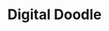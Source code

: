 ---
title: Digital Doodle
level: 2
external: http://appinventor.mit.edu/explore/sites/all/files/hourofcode/DigitalDoodle_2perpage.pdf
---